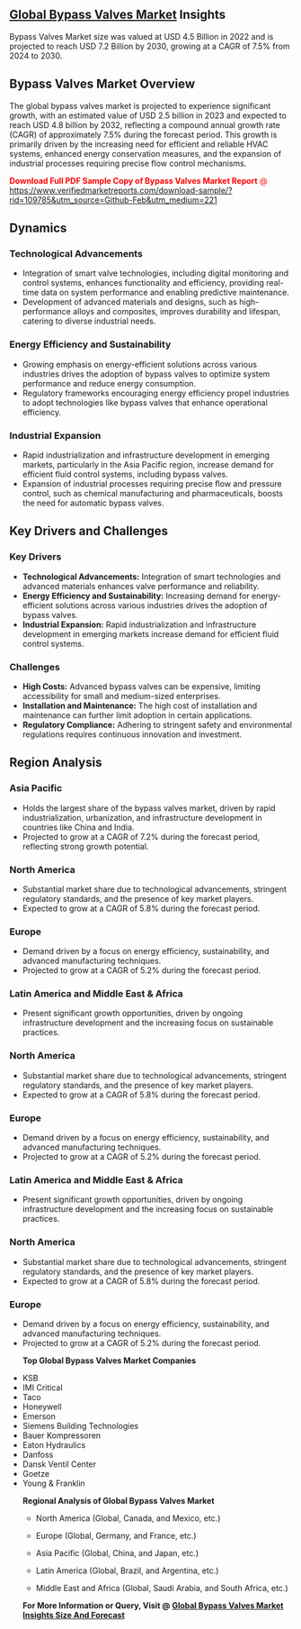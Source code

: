 <h2><a href="https://www.verifiedmarketreports.com/download-sample/?rid=109785&amp;utm_source=Github&amp;utm_medium=221" target="_blank">Global Bypass Valves Market</a> Insights</h2><p>Bypass Valves Market size was valued at USD 4.5 Billion in 2022 and is projected to reach USD 7.2 Billion by 2030, growing at a CAGR of 7.5% from 2024 to 2030.</p><p> <h2>Bypass Valves Market Overview</h2> <p>The global bypass valves market is projected to experience significant growth, with an estimated value of USD 2.5 billion in 2023 and expected to reach USD 4.8 billion by 2032, reflecting a compound annual growth rate (CAGR) of approximately 7.5% during the forecast period. This growth is primarily driven by the increasing need for efficient and reliable HVAC systems, enhanced energy conservation measures, and the expansion of industrial processes requiring precise flow control mechanisms. </p> <p><p><span class=""><span style="color: #ff0000;"><strong>Download Full PDF Sample Copy of Bypass Valves Market Report</strong> @ </span><a href="https://www.verifiedmarketreports.com/download-sample/?rid=109785&amp;utm_source=Github-Feb&amp;utm_medium=221" target="_blank">https://www.verifiedmarketreports.com/download-sample/?rid=109785&amp;utm_source=Github-Feb&amp;utm_medium=221</a></span></p></p> <h2>Dynamics</h2> <h3>Technological Advancements</h3> <ul> <li>Integration of smart valve technologies, including digital monitoring and control systems, enhances functionality and efficiency, providing real-time data on system performance and enabling predictive maintenance. </li> <li>Development of advanced materials and designs, such as high-performance alloys and composites, improves durability and lifespan, catering to diverse industrial needs. </li> </ul> <h3>Energy Efficiency and Sustainability</h3> <ul> <li>Growing emphasis on energy-efficient solutions across various industries drives the adoption of bypass valves to optimize system performance and reduce energy consumption. </li> <li>Regulatory frameworks encouraging energy efficiency propel industries to adopt technologies like bypass valves that enhance operational efficiency. </li> </ul> <h3>Industrial Expansion</h3> <ul> <li>Rapid industrialization and infrastructure development in emerging markets, particularly in the Asia Pacific region, increase demand for efficient fluid control systems, including bypass valves. </li> <li>Expansion of industrial processes requiring precise flow and pressure control, such as chemical manufacturing and pharmaceuticals, boosts the need for automatic bypass valves. </li> </ul> <h2>Key Drivers and Challenges</h2> <h3>Key Drivers</h3> <ul> <li><strong>Technological Advancements:</strong> Integration of smart technologies and advanced materials enhances valve performance and reliability. </li> <li><strong>Energy Efficiency and Sustainability:</strong> Increasing demand for energy-efficient solutions across various industries drives the adoption of bypass valves. </li> <li><strong>Industrial Expansion:</strong> Rapid industrialization and infrastructure development in emerging markets increase demand for efficient fluid control systems. </li> </ul> <h3>Challenges</h3> <ul> <li><strong>High Costs:</strong> Advanced bypass valves can be expensive, limiting accessibility for small and medium-sized enterprises. </li> <li><strong>Installation and Maintenance:</strong> The high cost of installation and maintenance can further limit adoption in certain applications. </li> <li><strong>Regulatory Compliance:</strong> Adhering to stringent safety and environmental regulations requires continuous innovation and investment. </li> </ul> <h2>Region Analysis</h2> <h3>Asia Pacific</h3> <ul> <li>Holds the largest share of the bypass valves market, driven by rapid industrialization, urbanization, and infrastructure development in countries like China and India. </li> <li>Projected to grow at a CAGR of 7.2% during the forecast period, reflecting strong growth potential. </li> </ul> <h3>North America</h3> <ul> <li>Substantial market share due to technological advancements, stringent regulatory standards, and the presence of key market players. </li> <li>Expected to grow at a CAGR of 5.8% during the forecast period. </li> </ul> <h3>Europe</h3> <ul> <li>Demand driven by a focus on energy efficiency, sustainability, and advanced manufacturing techniques. </li> <li>Projected to grow at a CAGR of 5.2% during the forecast period. </li> </ul> <h3>Latin America and Middle East & Africa</h3> <ul> <li>Present significant growth opportunities, driven by ongoing infrastructure development and the increasing focus on sustainable practices. </li> </ul> <h3>North America</h3> <ul> <li>Substantial market share due to technological advancements, stringent regulatory standards, and the presence of key market players. </li> <li>Expected to grow at a CAGR of 5.8% during the forecast period. </li> </ul> <h3>Europe</h3> <ul> <li>Demand driven by a focus on energy efficiency, sustainability, and advanced manufacturing techniques. </li> <li>Projected to grow at a CAGR of 5.2% during the forecast period. </li> </ul> <h3>Latin America and Middle East & Africa</h3> <ul> <li>Present significant growth opportunities, driven by ongoing infrastructure development and the increasing focus on sustainable practices. </li> </ul> <h3>North America</h3> <ul> <li>Substantial market share due to technological advancements, stringent regulatory standards, and the presence of key market players. </li> <li>Expected to grow at a CAGR of 5.8% during the forecast period. </li> </ul> <h3>Europe</h3> <ul> <li>Demand driven by a focus on energy efficiency, sustainability, and advanced manufacturing techniques. </li> <li>Projected to grow at a CAGR of 5.2% during the forecast period.</p><p><strong>Top Global Bypass Valves Market Companies</strong></p><div data-test-id=""><p><li>KSB</li><li> IMI Critical</li><li> Taco</li><li> Honeywell</li><li> Emerson</li><li> Siemens Building Technologies</li><li> Bauer Kompressoren</li><li> Eaton Hydraulics</li><li> Danfoss</li><li> Dansk Ventil Center</li><li> Goetze</li><li> Young & Franklin</li></p><div><strong>Regional Analysis of&nbsp;Global Bypass Valves Market</strong></div><ul><li dir="ltr"><p dir="ltr">North America&nbsp;(Global, Canada, and Mexico, etc.)</p></li><li dir="ltr"><p dir="ltr">Europe (Global, Germany, and France, etc.)</p></li><li dir="ltr"><p dir="ltr">Asia Pacific&nbsp;(Global, China, and Japan, etc.)</p></li><li dir="ltr"><p dir="ltr">Latin America&nbsp;(Global, Brazil, and Argentina, etc.)</p></li><li dir="ltr">Middle East and Africa&nbsp;(Global, Saudi Arabia, and South Africa, etc.)</li></ul><p><strong>For More Information or Query, Visit @&nbsp;</strong><strong><a href="https://www.verifiedmarketreports.com/product/global-bypass-valves-market-2019-by-manufacturers-regions-type-and-application-forecast-to-2024/?utm_source=Github&amp;utm_medium=221" target="_blank">Global Bypass Valves Market Insights Size And Forecast</a></strong></p></div>
